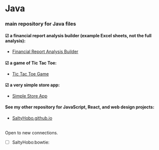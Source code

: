 
# Java
### main repository for Java files


#### &#9745; a financial report analysis builder (example Excel sheets, not the full analysis):
<ul>
  <li>
    <a href="https://github.com/SaltyHobo/Java/tree/main/JavaFinReportBuilder/src/main/java">Financial Report Analysis Builder</a>
  </li>
</ul>

#### &#9745; a game of Tic Tac Toe:
<ul>
  <li>
    <a href="https://github.com/SaltyHobo/Java/tree/main/ticTacToe">Tic Tac Toe Game</a>
  </li>
</ul>

#### &#9745; a very simple store app:
<ul>
  <li>
    <a href="https://github.com/SaltyHobo/Java/tree/main/simpleStoreApp">Simple Store App</a>
  </li>
</ul>

#### See my other repository for JavaScript, React, and web design projects:
<ul>
  <li>
    <a href="https://saltyhobo.github.io">SaltyHobo.github.io</a>
  </li>
</ul>
<br/>
Open to new connections.

- [ ] SaltyHobo:bowtie:
